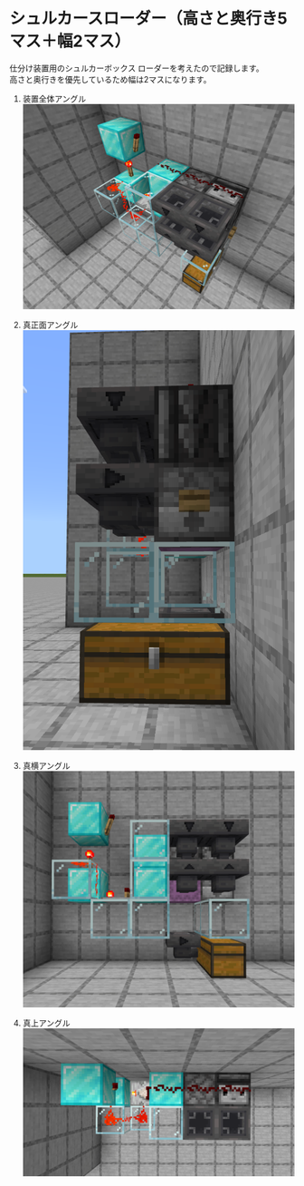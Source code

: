 # シュルカースローダー（高さと奥行き5マス＋幅2マス）

仕分け装置用のシュルカーボックス ローダーを考えたので記録します。  
高さと奥行きを優先しているため幅は2マスになります。

1. 装置全体アングル
![装置全体アングル](img/001.png)

2. 真正面アングル
![真正面アングル](img/002.png)

3. 真横アングル
![真横アングル](img/003.png)

4. 真上アングル
![真上アングル](img/004.png)
